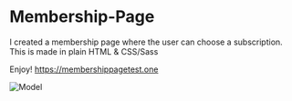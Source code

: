 # Membership-Page
I created a membership page where the user can choose a subscription. This is made in plain HTML & CSS/Sass

Enjoy!
https://membershippagetest.one

![Model](https://github.com/JPereyra7/Membership-Page/blob/main/img/Sk%C3%A4rmbild%202023-10-21%20013457.png)